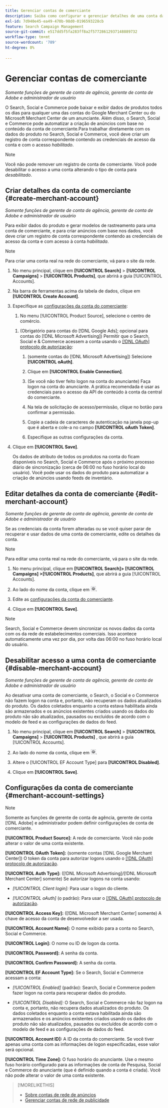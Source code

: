 ```yaml
---
title: Gerenciar contas de comerciante
description: Saiba como configurar e gerenciar detalhes de uma conta da central de comércio.
exl-id: 7d940e45-ea49-470b-98d0-0196593228cb
feature: Search Campaign Management
source-git-commit: e517dd5f5fa283ff8a2f57728612937148889732
workflow-type: tm+mt
source-wordcount: '789'
ht-degree: 0%

---
```


# Gerenciar contas de comerciante

*Somente funções de gerente de conta de agência, gerente de conta de Adobe e administrador de usuário*

O Search, Social e Commerce pode baixar e exibir dados de produtos todos os dias para qualquer uma das contas do Google Merchant Center ou do Microsoft Merchant Center de um anunciante. Além disso, o Search, Social e Commerce pode automatizar a criação de anúncios com base no conteúdo da conta de comerciante.Para trabalhar diretamente com os dados do produto no Search, Social e Commerce, você deve criar um registro de conta correspondente contendo as credenciais de acesso da conta e com o acesso *habilitado*.

>[!NOTE]
>
>Você não pode remover um registro de conta de comerciante. Você pode desabilitar o acesso a uma conta alterando o tipo de conta para *desabilitado*.

## Criar detalhes da conta de comerciante {#create-merchant-account}

*Somente funções de gerente de conta de agência, gerente de conta de Adobe e administrador de usuário*

Para exibir dados do produto e gerar modelos de rastreamento para uma conta de comerciante, e para criar anúncios com base nos dados, você deve criar um registro de conta correspondente contendo as credenciais de acesso da conta e com acesso à conta *habilitada*.

>[!NOTE]
>
>Para criar uma conta real na rede do comerciante, vá para o site da rede.

1. No menu principal, clique em **[!UICONTROL Search]** \> **[!UICONTROL Campaigns]** \> **[!UICONTROL Products]**, que abrirá a guia [!UICONTROL Accounts].

1. Na barra de ferramentas acima da tabela de dados, clique em **[!UICONTROL Create Account]**.

1. Especifique as [configurações da conta do comerciante](#merchant-account-settings):

   1. No menu [!UICONTROL Product Source], selecione o centro de comércio.

   <!--

   1. ([!DNL Meta Ads] accounts only) Log in to the [!DNL Meta Ads] account.

   And are there additional steps just for Meta? If so, create a separate procedure for it.
   
   -->

   1. (Obrigatório para contas do [!DNL Google Ads]; opcional para contas do [!DNL Microsoft Advertising]) Permitir que o Search, Social e &amp; Commerce acessem a conta usando o [[!DNL OAuth] protocolo de autorização](https://oauth.net/2/):

      1. (somente contas do [!DNL Microsoft Advertising]) Selecione **[!UICONTROL oAuth]**.

      1. Clique em **[!UICONTROL Enable Connection]**.

      1. (Se você não tiver feito logon na conta do anunciante) Faça logon na conta do anunciante. A prática recomendada é usar as credenciais para o acesso da API de conteúdo à conta da central do comerciante.

      1. Na tela de solicitação de acesso/permissão, clique no botão para confirmar a permissão.

      1. Copie a cadeia de caracteres de autenticação na janela pop-up que é aberta e cole-a no campo **[!UICONTROL oAuth Token]**.

      1. Especifique as outras configurações da conta.

1. Clique em **[!UICONTROL Save]**.

   Os dados de atributo de todos os produtos na conta do ficam disponíveis no Search, Social e Commerce após o próximo processo diário de sincronização (cerca de 06:00 no fuso horário local do usuário). Você pode usar os dados do produto para automatizar a criação de anúncios usando feeds de inventário.

## Editar detalhes da conta de comerciante {#edit-merchant-account}

*Somente funções de gerente de conta de agência, gerente de conta de Adobe e administrador de usuário*

Se as credenciais da conta forem alteradas ou se você quiser parar de recuperar e usar dados de uma conta de comerciante, edite os detalhes da conta.

>[!NOTE]
>
>Para editar uma conta real na rede do comerciante, vá para o site da rede.

1. No menu principal, clique em **[!UICONTROL Search]\> [!UICONTROL Campaigns] \>[!UICONTROL Products]**, que abrirá a guia [!UICONTROL Accounts].

1. Ao lado do nome da conta, clique em ![Exibir/editar configurações](/help/search-social-commerce/assets/settings.png "Exibir/editar configurações").

1. Edite as [configurações da conta do comerciante](#merchant-account-settings).

1. Clique em **[!UICONTROL Save]**.

>[!NOTE]
>
>Search, Social e Commerce devem sincronizar os novos dados da conta com os da rede de estabelecimentos comerciais. Isso acontece automaticamente uma vez por dia, por volta das 06:00 no fuso horário local do usuário.

## Desabilitar acesso a uma conta de comerciante {#disable-merchant-account}

*Somente funções de gerente de conta de agência, gerente de conta de Adobe e administrador de usuário*

Ao desativar uma conta de comerciante, o Search, o Social e o Commerce não fazem logon na conta e, portanto, não recuperam os dados atualizados do produto. Os dados coletados enquanto a conta estava habilitada ainda são armazenados e os anúncios existentes criados usando os dados do produto não são atualizados, pausados ou excluídos de acordo com o modelo de feed e as configurações de dados do feed.

1. No menu principal, clique em **[!UICONTROL Search]** \> **[!UICONTROL Campaigns]** \> **[!UICONTROL Products]** , que abrirá a guia [!UICONTROL Accounts].

1. Ao lado do nome da conta, clique em ![Exibir/editar configurações](/help/search-social-commerce/assets/settings.png "Exibir/editar configurações").

1. Altere o [!UICONTROL EF Account Type] para **[!UICONTROL Disabled]**.

1. Clique em **[!UICONTROL Save]**.

## Configurações da conta de comerciante {#merchant-account-settings}

>[!NOTE]
>
>Somente as funções de gerente de conta de agência, gerente de conta [!DNL Adobe] e administrador podem definir configurações de conta de comerciante.

**[!UICONTROL Product Source]:** A rede de comerciante. Você não pode alterar o valor de uma conta existente.

**[!UICONTROL OAuth Token]:** (somente contas [!DNL Google Merchant Center]) O token da conta para autorizar logons usando o [[!DNL OAuth] protocolo de autorização](https://oauth.net/2/).

**[!UICONTROL Auth Type]:** ([!DNL Microsoft Advertising]/[!DNL Microsoft Merchant Center] somente) Se autorizar logons na conta usando:

* *[!UICONTROL Client login]:* Para usar o logon do cliente.

* *[!UICONTROL oAuth]* (o padrão): Para usar o [[!DNL OAuth] protocolo de autorização](https://oauth.net/2/).

**[!UICONTROL Access Key]:** ([!DNL Microsoft Merchant Center] somente) A chave de acesso da conta de desenvolvedor a ser usada.

**[!UICONTROL Account Name]:** O nome exibido para a conta no Search, Social e Commerce.

**[!UICONTROL Login]:** O nome ou ID de logon da conta.

**[!UICONTROL Password]:** A senha da conta.

**[!UICONTROL Confirm Password]:** A senha da conta.

**[!UICONTROL EF Account Type]:** Se o Search, Social e Commerce acessam a conta:

* *[!UICONTROL Enabled]* (padrão): Search, Social e Commerce podem fazer logon na conta para recuperar dados do produto.

* *[!UICONTROL Disabled]:* O Search, Social e Commerce não faz logon na conta e, portanto, não recupera dados atualizados do produto. Os dados coletados enquanto a conta estava habilitada ainda são armazenados e os anúncios existentes criados usando os dados do produto não são atualizados, pausados ou excluídos de acordo com o modelo de feed e as configurações de dados do feed.

**[!UICONTROL Account ID]:** A ID da conta do comerciante. Se você tiver apenas uma conta com as informações de logon especificadas, esse valor será opcional.

**[!UICONTROL Time Zone]:** O fuso horário do anunciante. Use o mesmo fuso horário configurado para as informações de conta de Pesquisa, Social e Commerce do anunciante (que é definido quando a conta é criada). Você não pode alterar o valor de uma conta existente.

>[!MORELIKETHIS]
>
>* [Sobre contas de rede de anúncios](ad-network-account-about.md)
>* [Gerenciar contas de rede de publicidade](ad-network-account-manage.md)
